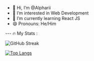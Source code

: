 - 👋 Hi, I’m @Alpharii
- 👀 I’m interested in Web Development
- 🌱 I’m currently learning React JS
- 😄 Pronouns: He/Him

--- 🔥 My Stats :

![GitHub Streak](https://github-readme-streak-stats.herokuapp.com/?user=Alpharii)

[![Top Langs](https://github-readme-stats.vercel.app/api/top-langs/?username=Alpharii&layout=compact&theme=vision-friendly-dark)](https://github.com/anuraghazra/github-readme-stats)
